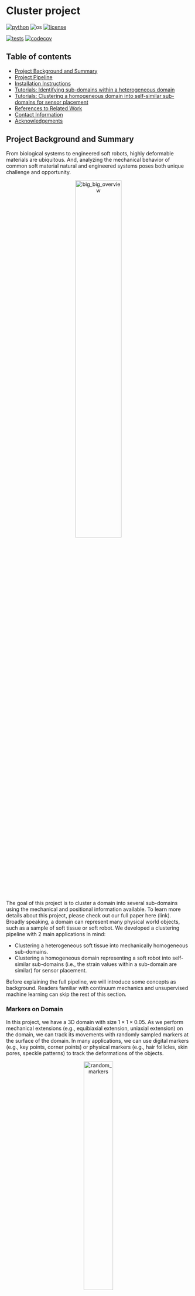 # Cluster project

[![python](https://img.shields.io/badge/python-3.9-blue.svg)](https://www.python.org/)
![os](https://img.shields.io/badge/os-ubuntu%20|%20macos%20|%20windows-blue.svg)
[![license](https://img.shields.io/badge/license-MIT-green.svg)](https://github.com/sandialabs/sibl#license)

[![tests](https://github.com/elejeune11/microbundlecompute-lite/workflows/tests/badge.svg)](https://github.com/quan4444/cluster_project/actions)
[![codecov](https://codecov.io/gh/quan4444/cluster_project/branch/master/graph/badge.svg?token=W3LXJTOCY8)](https://codecov.io/gh/quan4444/cluster_project)


## Table of contents

* [Project Background and Summary](#summary)
* [Project Pipeline](#pipeline)
* [Installation Instructions](#install)
* [Tutorials: Identifying sub-domains within a heterogeneous domain](#tutorial1)
* [Tutorials: Clustering a homogeneous domain into self-similar sub-domains for sensor placement](#tutorial2)
* [References to Related Work](#references)
* [Contact Information](#contact)
* [Acknowledgements](#acknowledge)

## Project Background and Summary <a name="summary"></a>

From biological systems to engineered soft robots, highly deformable materials are ubiquitous. And, analyzing the mechanical behavior of common soft material natural and engineered systems poses both unique challenge and opportunity. 

<p align = "center">
<img alt="big_big_overview" src="tutorials/figs_for_github/big_big_overview.png" width="50%" />

The goal of this project is to cluster a domain into several sub-domains using the mechanical and positional information available. To learn more details about this project, please check out our full paper here (link). Broadly speaking, a domain can represent many physical world objects, such as a sample of soft tissue or soft robot. We developed a clustering pipeline with 2 main applications in mind:
- Clustering a heterogeneous soft tissue into mechanically homogeneous sub-domains.
- Clustering a homogeneous domain representing a soft robot into self-similar sub-domains (i.e., the strain values within a sub-domain are similar) for sensor placement.

Before explaining the full pipeline, we will introduce some concepts as background. Readers familiar with continuum mechanics and unsupervised machine learning can skip the rest of this section.

### Markers on Domain

In this project, we have a 3D domain with size $1\times1\times0.05$. As we perform mechanical extensions (e.g., equibiaxial extension, uniaxial extension) on the domain, we can track its movements with randomly sampled markers at the surface of the domain. In many applications, we can use digital markers (e.g., key points, corner points) or physical markers (e.g., hair follicles, skin pores, speckle patterns) to track the deformations of the objects.

<p align = "center">
<img alt="random_markers" src="tutorials/figs_for_github/random_markers.png" width="40%" />

### Kinematics

Briefly, [Kinematics](https://en.wikipedia.org/wiki/Kinematics) is a field of study describing the motion of objects. In this project, we will use the following kinematics (from [continuum mechanics](http://www.continuummechanics.org/)): displacement $u$, displacement gradient $\nabla u$, deformation gradient $F$, right Cauchy-Green strain tensor $C$, left Cauchy-Green strain tensor $b$, Green-Lagrange strain tensor $E$, and invariants $I$. 

Here, we will explain the definitions and provide some intuition for the kinematics. [Displacement](https://docs.google.com/document/d/10wbmaAmNHrgy0o94kQ6T_tqtWfaZ9LxQLCmytoHcUHo/edit) is a vector whose length is the shortest distance between the initial and final position of an object. Given the displacement and location of an object, we can derive the [material displacement gradient](https://en.wikipedia.org/wiki/Deformation_(physics)#Displacement_gradient_tensor) as the partial differentiation of the displacement vector with respect to the material coordinates. Next, we can use the displacement gradient to study deformation, which represents the change in size and shape of a continuum body. The [deformation gradient](https://en.wikipedia.org/wiki/Deformation_(physics)) is the fundamental kinematic for deformation, and it characterizes the changes of material elements during motion. Other important kinematics are strain tensors. Unlike displacement, which is a directly measurable quantity, strain tensors are concepts created for the purpose of analysis. Hence, there are many different [strain tensors](https://en.wikipedia.org/wiki/Finite_strain_theory#Deformation_tensors) found in the literature. Given the deformation gradient $F$, we can compute the the right Cauchy-Green strain tensor as $C=F^TF$, the left Cauchy-Green strain tensor as $b=FF^T$, and the Green-Lagrange strain tensor as $E=\frac{1}{2}(F^TF-I)$, where $I$ is the identity matrix. Finally, for any tensors, we can compute the [invariants](https://en.wikipedia.org/wiki/Invariants_of_tensors). Intuitively, invariants of a tensor are frame-indifference quantities, which means the quantities do not depend on the change of observer. Since the material behaviors of a continuum body should remain independent of observers, invariants are crucial for capturing these material behaviors. For an in-depth explaination of kinematics and continuum mechanics, please check out the [Nonlinear Solid Mechanics textbook](https://www.wiley.com/en-us/Nonlinear+Solid+Mechanics:+A+Continuum+Approach+for+Engineering-p-9780471823193).

### Unsupervised Learning/Clustering

In machine learning, [unsupervised learning](https://en.wikipedia.org/wiki/Unsupervised_learning) methods try to identify patterns within the data given no labels. Here, we use 2 common methods: [K-means Clustering](https://en.wikipedia.org/wiki/K-means_clustering), and [Spectral Clustering](https://en.wikipedia.org/wiki/Spectral_clustering). Both methods split a set of data points into clusters with similar behaviors. A more detailed explaination is provided below. Since unsupervised learning methods outputs a set of labels, we cannot use more accepted error metrics (e.g., mean squared error) to assess the performance of our methods. This has led to the development of [clustering performance evaluation metrics](https://scikit-learn.org/stable/modules/clustering.html#clustering-performance-evaluation). For our project, we select the [Adjusted Rand Index (ARI)](https://en.wikipedia.org/wiki/Rand_index#Adjusted_Rand_index) as our performance evaluation method.

#### K-Means Clustering
[K-means clustering](https://en.wikipedia.org/wiki/K-means_clustering) aims to minimized the within-cluster sum-of-squares criterion:

<p align="center">
$\Sigma^n_{i=0}\min_{\mu_j\in C}(\| x_i-\mu_j\|^2),$

where $n$ is the number of objects, $C$ the clusters, $j$ the cluster index, $\mu_j$ the mean of cluster $j$, and $x_i$ the $i^{th}$ object.

#### Spectral Clustering
[Spectral clustering](https://en.wikipedia.org/wiki/Spectral_clustering) is an unsupervised learning method based on calculating the normalized Laplacian of the objects, and clustering the largest eigenvectors to obtain the labels. Alternatively, we can pre-compute an affinity matrix and use Spectral clustering along with K-means++ as a graph-partitioning method.

#### Adjusted Rand Index (ARI)
Given a ground truth label, we are able to assess the performance of unsupervised learning methods via the [Adjusted Rand index (ARI)](https://en.wikipedia.org/wiki/Rand_index#Adjusted_Rand_index). Specifically, we use the ARI to compare the set of known ground truth clusters $X$ to the set of clustering results $Y$ on $n$ markers. We calculate ARI as:

<p align="center">
$\mathrm{RI}=\frac{a+b}{C_2^{n}} \qquad \qquad \qquad \mathrm{ARI}=\frac{\mathrm{RI}-E[\mathrm{RI}]}{max(\mathrm{RI})-E[\mathrm{RI}]}$

where $a$ is the number of pairs of markers in the same set for both $X$ and $Y$, $b$ is the number of pairs of markers that are in different sets in $X$ and $Y$, and $C_2^{n}=n(n-1)/2$ is the total number of marker pairs. With a scoring ranging $[-0.5,1]$, ARI assigns a score of $0.0$ for random labeling, a score of $1.0$ when the clustering result is identical to the known ground truth, and a score of $-0.5$ when the clustering result is worse than that of random clustering. The figure below provides an intuitive understanding of the ARI score.

<p align = "center">
<img alt="ARI" src="tutorials/figs_for_github/ARI.png" width="75%" />

### Ensemble Clustering

In many applications, we cannot determine the correctness of our unsupervised learning methods. However, we might be able to obtain different clustering results via different methods or via different scenarios, then we aggregate the different clustering results to retrieve the final consensus clustering result using [Ensemble Clustering](https://en.wikipedia.org/wiki/Consensus_clustering). Here, we select the ensemble clustering method called [Cluster-based Similarity Partitioning Algorithm (CSPA)](http://strehl.com/diss/node80.html). Briefly, the method works by aggregating multiple sets of clustering result into a [hypergraph](http://strehl.com/diss/node79.html), then we can obtain the final clustering result by partitioning the hypergraph using any reasonable similariy based clustering algorithm, such as Spectral Clustering.

### Reconstructed Strain Field

Given a strain field, we cluster the domain into multiple sub-domains, and consider a sensor placed at the medoid of each sub-domain. Then, we define the reconstructed strain field as follow: for each cluster inside the domain, we replace the strain values of the markers in the cluster with the strain values at the position of the sensor (i.e., the positional medoid).

## Project Pipeline <a name="pipeline"></a>

The general pipeline is as follow:

`Select a domain with a corresponding heterogeneous pattern` $\mapsto$ `Select constitutive model(s)` $\mapsto$ `Select boundary condition(s)` $\mapsto\$ `Generate 1 set of displacement markers per boundary condition` $\mapsto$ `Calculate kinematics features for each set of markers` $\mapsto$ `Clustering pipeline`

The following section will describe the details for our clustering pipeline

#### Clustering pipeline

From `Calculate kinematics features for each set of markers`, we will obtain the sets of kinematics for different boundary conditions. Then, we can follow our clustering pipeline to identify the sub-domains:

<p align = "center">
<img alt="clustering_pipeline" src="tutorials/figs_for_github/minimalist_pipeline.png" width="85%" />


## Installation Instructions <a name="install"></a>

**UNDER CONSTRUCTION - NEED TO MAKE SURE INSTALLATION WORKS ON LOCAL PC**

### Get a copy of the cluster project repository on your local machine

The best way to do this is to create a GitHub account and ``clone`` the repository. However, you can also download the repository by clicking the green ``Code`` button and selecting ``Download ZIP``. Download and unzip the ``cluster_project`` folder and place it in a convenient location on your computer.

### Create and activate a conda virtual environment

1. Install [Anaconda](https://docs.anaconda.com/anaconda/install/) on your local machine.
2. Open a ``Terminal`` session (or equivalent) -- note that Mac computers come with ``Terminal`` pre-installed (type ``⌘-space`` and then search for ``Terminal``).
3. Type in the terminal to create a virtual environment with conda:
```bash
conda create --name cluster_project python=3.9.5
```
4. Type in the terminal to activate your virtual environment:
```bash
conda activate cluster_project
```
5. Check to make sure that the correct version of python is running (should be ``3.9.5``)
```bash
python --version
```
6. Update some base modules (just in case)
```bash
pip install --upgrade pip setuptools wheel
```

Note that once you have created this virtual environment you can ``activate`` and ``deactivate`` it in the future -- it is not necessary to create a new virtual environment each time you want to run this code, you can simply type ``conda activate cluster_project`` and then pick up where you left off (see also: [conda cheat sheet](https://docs.conda.io/projects/conda/en/4.6.0/_downloads/52a95608c49671267e40c689e0bc00ca/conda-cheatsheet.pdf)).

### Install cluster project

1. Use a ``Terminal`` session to navigate to the ``cluster_project`` folder (i.e., change your working directory). The command ``cd`` will allow you to do this (see: [terminal cheat sheet](https://terminalcheatsheet.com/))
2. Type the command ``ls`` and make sure that the file ``pyproject.toml`` is in the current directory.
3. Now, create an editable install of microbundle compute:
```bash
pip install -e .
```
4. If you would like to see what packages this has installed, you can type ``pip list``
5. You can test that the code is working with pytest (all tests should pass):
```bash
pytest -v --cov=cluster_project  --cov-report term-missing
```
6. To run the code from the terminal, simply start python (type ``python``) and then type ``from cluster_project import kinematics as kn``.

## Tutorials: Identifying sub-domains within a heterogeneous domain <a name="tutorial1"></a>

This GitHub repository contains a folder called ``tutorials`` that contains two examples: (1) for running the clustering pipeline on the heterogeneous samples to identify the different material sub-domains, and (2) for running the clustering pipeline on the homogeneous sample for sensor placement. For starter, we will *identify the sub-domains for a heterogeneous domain*. To run the tutorials, change your current working directory to the ``tutorials`` folder. The outputs of the tutorials are stored inside the folders in ``tutorials/files/example_data/`` with names ending in ``'_results'``. The details of the outputs are discussed below.

### Preparing data for analysis

The data will be contained in the ``tutorials/files/example_data/`` folder. Critically:
1. The files must have a ``'.npy'`` extension.
2. The files with name starting with ``'pt_'`` must contain the 2D or 3D locations of the markers.
3. The files with the name starting with ``'disp_'`` must contain the 2D or 3D displacements of the markers, corresponding to the ``'pt_'`` files.

Here is how the folders will be structured:
```bash
|___ tutorials
|	___ files
|		|___ example_data
|			|___ circle_inclusion_NH
|				|___ 'pt_example1.npy'
|				|___ 'disp_example1.npy'
```

Here, we will import the necessary packages. We will select the files for random markers locations as ``pt_loc_files``, and the files for the corresponding displacements as ``u_mat_files``. Each pair of ``pt_loc_files`` and ``u_mat_files`` contains the information for a set of boundary condition constraints. After selecting the files, we will use the function ``load_multiple`` to load all random markers locations into ``pt_loc_all`` and all displacements into ``u_mat_all``. ``pt_loc_all`` and ``u_mat_all`` are m by n by dim arrays, where m is the number of boundary conditions, n the number of random markers, and dim the dimension of the data. The imported files below contains the information for a heterogeneous sample depicting a circular inclusion with a neo-Hookean constitutive model.

```python3
import numpy as np
from cluster_project import kinematics as kn
from cluster_project import cluster, plotting

# user inputs for size of sample
length_samp = 1

# load markers positions and displacements
disp_path = 'files/example_data/circle_inclusion_NH'
pt_loc_files = np.array(['pt_sssc_equi_disp0.4.npy','pt_sssc_uni_y_disp0.4.npy',\
                        'pt_sssc_uni_x_disp0.4.npy','pt_sssc_shear_0.4.npy',\
                        'pt_sssc_comp_0.2.npy'])
u_mat_files = np.array(['disp_sssc_equi_disp0.4.npy','disp_sssc_uni_y_disp0.4.npy',\
						'disp_sssc_uni_x_disp0.4.npy','disp_sssc_shear_0.4.npy',\
						'disp_sssc_comp_0.2.npy'])
pt_loc_all,u_mat_all = kn.load_multiple(disp_path,pt_loc_files,u_mat_files)
disp_type = np.array(['equibiaxial','uniaxial y','uniaxial x','shear','confined compression'])
domain_type = 'circle_inclusion' # necessary for obtaining ground truth / ARI
```

Finally, we can determine the number of markers in ``pt_len`` and sample grid markers with the function ``sample_points``. The function will automatically round ``pt_len`` down to the nearest perfect square, providing us a squared grid markers (e.g., 8000 markers will be rounded down to 7921 markers).

```python3
# generate grid markers
pt_len = 8000
points_sel = kn.sample_points(pt_len,L=length_samp)
```

### Current core functionality

In this tutorial, there are 2 core functionalities available.

#### Kinematics calculations

The function ``get_kinematics_with_nn`` will take in the sets of random markers ``pt_loc_all``, the corresponding displacements ``u_mat_all``, the grid markers ``points_sel``, and the number of neighbors ``num_neigh``, and *generate multiple sets of kinematics* (e.g., strain $E$ as ``strain_list``, deformation gradient $F$ as ``F_list``) for the corresponding grid markers ``points_sel``. Here, ``num_neigh`` is the number of nearest neighbor used to interpolate the displacement gradients for the grid markers. The output of the code contains multiple arrays of kinematics, each with shape of m by n by dim, where m is the number of boundary conditions, n the number of markers, and dim the dimensions of the kinematics. The detail of the kinematics is as follow:
- ``u_mat_list``: the displacements $u$ of the grid markers with shape of m by n by dim, where ``dim=2`` and ``u_mat_list[:,:,0]`` is the displacements in x, and ``u_mat_list[:,:,1]`` the displacements in y.
- ``grad_u_list``: the gradient of the displacements $\nabla u$ of the grid markers with shape of m by n by dim, where ``dim=4``. $\nabla u_{11}$, $\nabla u_{22}$, $\nabla u_{12}$, and $\nabla u_{21}$ correspond to ``grad_u_list[:,:,0]``,``grad_u_list[:,:,1]``, ``grad_u_list[:,:,2]``, and ``grad_u_list[:,:,3]``, respectively.
- ``strain_list``: the strain $E$ of the grid markers with shape of m by n by dim, where ``dim=4``. $E_{11}$, $E_{22}$, $E_{12}$, and $E_{21}$ correspond to ``strain_list[:,:,0]``,``strain_list[:,:,1]``, ``strain_list[:,:,2]``, and ``strain_list[:,:,3]``, respectively.
- ``I_strain_list``: the invariants of strain of the grid markers with shape of m by n by dim, where ``dim=2``. The first invariant $I_{1}$ and second invariant $I_{2}$ of strain correspond to ``I_strain_list[:,:,0]``, and ``I_strain_list[:,:,2]``, respectively.
- ``F_list``: the deformation gradient $F$ of the grid markers with shape of m by n by dim, where ``dim=4``. $F_{11}$, $F_{22}$, $F_{12}$, and $F_{21}$ correspond to ``F_list[:,:,0]``,``F_list[:,:,1]``, ``F_list[:,:,2]``, and ``F_list[:,:,3]``, respectively.
- ``I_F_list``: the invariants of the deformation gradient of the grid markers with shape of m by n by dim, where ``dim=2``. The first invariant and second invariant of the deformation gradient correspond to ``I_F_list[:,:,0]``, and ``I_F_list[:,:,2]``, respectively.
- ``C_list``: the right Cauchy-Green $C$ of the grid markers with shape of m by n by dim, where ``dim=4``. $C_{11}$, $C_{22}$, $C_{12}$, and $C_{21}$ correspond to ``C_list[:,:,0]``,``C_list[:,:,1]``, ``C_list[:,:,2]``, and ``C_list[:,:,3]``, respectively.
- ``I_C_list``: the invariants of the right Cauchy-Green of the grid markers with shape of m by n by dim, where ``dim=2``. The first invariant and second invariant of the right Cauchy-Green correspond to ``I_C_list[:,:,0]``, and ``I_C_list[:,:,2]``, respectively.
- ``b_list``: the left Cauchy-Green $b$ of the grid markers with shape of m by n by dim, where ``dim=4``. $b_{11}$, $b_{22}$, $b_{12}$, and $b_{21}$ correspond to ``b_list[:,:,0]``,``b_list[:,:,1]``, ``b_list[:,:,2]``, and ``b_list[:,:,3]``, respectively.
- ``I_b_list``: the invariants of the left Cauchy-Green of the grid markers with shape of m by n by dim, where ``dim=2``. The first invariant and second invariant of the left Cauchy-Green correspond to ``I_b_list[:,:,0]``, and ``I_b_list[:,:,2]``, respectively.

```python3
# obtain kinematics at grid markers for each file
num_neigh=40

u_mat_list,grad_u_list,strain_list,I_strain_list,F_list,I_F_list,C_list,I_C_list,b_list,I_b_list = kn.get_kinematics_multiple(pt_loc_all,u_mat_all,points_sel,num_neigh)
```

#### Clustering the domain / Clustering outputs

First, we select the feature we want to use for clustering (e.g., ``features_all = I_C_list``). The function ``cluster_full_pipelines`` will take in ``features_all``, the number of clusters ``k``, and the grid markers ``points_sel``, and will output the clustering results and other variables useful for analysis, which will be discussed below. The outputs for this tutorial are stored in ``tutorials/files/example_data/circle_inclusion_NH_results``.
- ``cluster_results``: the clustering results for the individual boundary conditions, with shape of m by n, where m is the number of boundary conditions, and n the number of grid markers. The values of the array correspond to the label of the markers. This array is stored as ``individual_bcs_cluser_results.npy``.
- ``naive_ensemble_label``: the clustering result for the ensemble, obtained AFTER clustering the affinity matrix with Spectral clustering, but BEFORE the segmentation by position step. The array has the shape n by 1. This array does not represent any final results.
- ``ensemble_label``: the clustering result for the ensemble, obtain after the segmentation by position step. The array has the shape n by 1. This array is stored as ``ensemble_cluster_result.npy``.
- ``cluster_results_ARI``: the ARI score of the clustering results for the individual boundary conditions, with a shape of m by 1, where m is the number of boundary conditions. This array is stored as ``individual_bcs_ARI.npy``.
- ``ensemble_ARI``: the ARI score for the ensemble clustering result. This float number is stored as ``ensemle_ARI.npy``.

The full script can be found in ``tutorials/ensemble_clustering_heterogeneous_domains.py``.

```python3
# cluster sets
features_all = I_C_list
highest_k = 2
min_clus_size = 5
max_clus_size = pt_len
filter_size = (5,5)
segment = True
positional_medoid = False

# obtain ground truth
if domain_type == 'cahn_hilliard_image12':
	domain_path = 'files/example_data/Cahn_Hilliard_Image12_NH/'
else:
	domain_path = None
truth = cluster.get_ground_truth(points_sel,length=length_samp,\
				 width=length_samp,het_domain=domain_type,path=domain_path)

k_list = np.linspace(2,highest_k,highest_k-1,dtype=int)
for i in range(len(k_list)):

	k_ = k_list[i]
	print(f'i={i} k={k_}')

	cluster_results,naive_ensemble_label,ensemble_label = \
		cluster.cluster_full_pipeline(features_all,k_,points_sel,min_clus_size=min_clus_size,\
				max_clus_size=max_clus_size,filter_size=filter_size,segment=segment,\
				positional_medoid=positional_medoid,only_label=True)

	cluster_results_ARI = cluster.get_ARI_multiple(truth,cluster_results)
	ensemble_ARI = cluster.get_ARI_multiple(truth,ensemble_label)
```

### Results

In the example above, we ran a code to cluster a heterogeneous sample depicting a circular inclusion with a neo-Hookean constitutive model. The 5 different sets of kinematics features are generated from 5 boundary conditions: equibiaxial extension, uniaxial extension in the x-direction, uniaxial extension in the y-direction, shear, and confined compression. Here, we take a look at the results of our clustering pipeline. The clustering results for each boundary condition are plotted using the array ``cluster_results``. The ensemble result is plotted using ``ensemble_label``.

<p align = "center">
<img alt="cir_inclusion_results" src="tutorials/figs_for_github/circle_inclusion_results.png" width="85%" />

First, the ground truth provides a baseline for us to compare our subsequent clustering results. Note that each color represents a different cluster for the associated markers (e.g., the markers in the black sub-domain belongs to a different cluster than the markers in the gray sub-domain). Then, since we generated a set of kinematics features for each boundary condition, we can cluster each set of kinematics features individually and obtain the clustering result. We observe that the equibiaxial extension and the confined compression cases were able to recover the circle inclusion, while the rest failed to do so. Finally, we perform ensemble clustering with all 5 results to obtain the ensemble result, which provides a slightly better result than the individual clusters.

## Tutorials: Clustering a homogeneous domain into self-similar sub-domains for sensor placement <a name="tutorial2"></a>

For this tutorials, we will cluster a homogeneous domain undergoing different boundary conditions into self-similar sub-domains for sensor placement suggestions. Here, self-similar sub-domains are sub-domains that contain markers with similar strain value. The process for obtaining the final clustering result is similar to the previous tutorials, with three main distinctions: (1) since k-means requires a guess of how many clusters ($k$) to form, we obtain the clustering results from $k=2$ to $k=30$; (2) after clustering the domain into multiple sub-domains, we consider a sensor placed at the medoid of each sub-domain; (3) we compare the reconstructed strain field to the original strain field using mean squared error (MSE). We will first present the code for the tutorial, then we will discuss the outputs and results. The full code is found in ``tutorials/ensemble_clustering_sensors_placement.py``, and the results are in ``tutorials/files/example_data/homogeneous_NH_results``.

```python3
import numpy as np
from cluster_project import kinematics as kn
from cluster_project import cluster, plotting

# user inputs for size of sample
length_samp = 1

# load markers positions and displacements
disp_path = 'files/example_data/homogeneous/'
pt_loc_files = np.array(['pt_homog_equi_disp0.4.npy','pt_homog_uni_y_disp0.4.npy',\
                        'pt_homog_uni_x_disp0.4.npy','pt_homog_shear_yf0.1.npy'])
u_mat_files = np.array(['disp_homog_equi_disp0.4.npy','disp_homog_uni_y_disp0.4.npy',\
                       'disp_homog_uni_x_disp0.4.npy','disp_homog_shear_yf0.1.npy'])
pt_loc_all,u_mat_all = kn.load_multiple(disp_path,pt_loc_files,u_mat_files)
disp_type = np.array(['equibiaxial','uniaxial y','uniaxial x','shear'])

# generate grid markers
pt_len = 8000
points_sel = kn.sample_points(pt_len,L=length_samp)

# obtain kinematics at grid markers for each file
num_neigh=40

_,_,strain_list,I_strain_list,_,_,_,I_C_list,_,_ = kn.get_kinematics_multiple(pt_loc_all,u_mat_all,points_sel,num_neigh)

# cluster sets
features_all = strain_list
highest_k = 30
min_clus_size = 5
max_clus_size = 800
filter_size = (5,5)
segment = True
positional_medoid = True

k_list = np.linspace(2,highest_k,highest_k-1,dtype=int)
medoids_ind_list = []
feature_compressed_list=()
MSE_vs_k_features=[]
ensemble_label_list = []
cluster_results_list = ()
for i in range(len(k_list)):

	k_ = k_list[i]
	print(f'i={i} k={k_}')

	cluster_results,naive_ensemble_label,ensemble_label,medoids_ind,features_compressed_all,MSE_all = \
		cluster.cluster_full_pipeline(features_all,k_,points_sel,\
				min_clus_size=min_clus_size,max_clus_size=max_clus_size,filter_size=filter_size,\
				segment=segment,positional_medoid=positional_medoid)

	medoids_ind_list.append(medoids_ind)
	feature_compressed_list = feature_compressed_list + (features_compressed_all,)
	MSE_vs_k_features.append(MSE_all)
	ensemble_label_list.append(ensemble_label)
	cluster_results_list = cluster_results_list +(cluster_results,)

	if k_list[i] == 2 or k_list[i] % 10 == 0:
		plotting.plot_cluster_by_bcs(disp_type,cluster_results,points_sel,big_title='boundary conditions')
		plotting.plot_cluster(naive_ensemble_label,points_sel,title_extra=' (naive)')
		plotting.plot_cluster(ensemble_label,points_sel,title_extra=' (segmented)')
		plotting.plot_centroids_on_clusters(medoids_ind,points_sel,ensemble_label)
medoids_ind_list = np.array(medoids_ind_list,dtype=object)
MSE_vs_k_features = np.array(MSE_vs_k_features)
ensemble_label_list = np.array(ensemble_label_list)

plotting.plot_MSE_multiple(k_list,MSE_vs_k_features,disp_type,big_title='MSE vs. k',x_axis_label='k')
num_sensors = [len(array) for array in medoids_ind_list]
plotting.plot_MSE_multiple(num_sensors,MSE_vs_k_features,disp_type,big_title='MSE vs. num sensors',x_axis_label='num sensors',scatter_plot=True)

# save everything for making figures
np.save('files/example_data/ensemble_label_list.npy',ensemble_label_list)
np.save('files/example_data/cluster_results_list.npy',cluster_results_list)
np.save('files/example_data/features_all.npy',features_all)
np.save('files/example_data/feature_compressed_list.npy',feature_compressed_list)
```

In this, we run multiple loops of our clustering pipeline, increasing the number of clusters $k$ between loop. The for loop will run from ``k=2`` to ``k=highest_k``, where ``highest_k`` is the highest value of k predetermined by the user. The goal is to observe the similarity between the reconstructed strain field and the original strain field as $k$ increases.

### Clustering outputs

For the problem of identifying self-similar sub-domains, we have the following outputs:
- To understand the shapes of the arrays in the remainder of this section, note that: q is the number of pre-assigned k clusters; m is the number of boundary conditions; n is the number of grid markers; p is the number of final clusters; and dim is the dimensions of the features in use (e.g., strain has 4 components so dim=4).
- ``cluster_results``: the clustering results for the individual boundary conditions, with shape of q by m by n. The values of the array correspond to the label of the markers. This array is stored as ``cluster_results_list.npy``.
- ``ensemble_label``: the clustering result for the ensemble, obtain after the segmentation by position step. The array has the shape q by n. This array is stored as ``ensemble_label_list.npy``.
- ``medoids_ind_list``: the indices (correspond to the array ``points_sel``) of the medoids for the clusters in ``ensemble_label``. Each cluster has 1 medoid. The array has the shape q by p. The list of medoids is stored as ``medoids_ind_list.npy``.
- ``features_compressed_list``: The compressed features for all the boundary conditions. For each cluster, the compressed features are obtained by replacing the features of the medoid with all the markers in the cluster. The array has a shape q by m by n by dim. This array is stored as ``feature_compressed_list.npy``.
- ``MSE_vs_k_features``: the mean squared value between the ``features_compressed_all`` and the ``features_all`` for each pre-assigned k clusters. The array has a shape q by m. The MSE value compares the reconstructed strain field to the original strain field. This array is stored as ``MSE_vs_k_features.npy``.
- ``num_sensors``: While we provide an initial guess of the number of clusters ($k$), the final clustering results tend to have more clusters due to segmentation. Here, we provide the number of sensors for $k=30$ for each boundary condition. With this information, we can plot MSE (from ``MSE_vs_k_features``) vs. number of sensors and observe the convergence.

### Results

In the figure below, we obtain (a) by plotting ``num_sensors`` on the x-axis, and ``MSE_vs_k_features[:,1]`` (MSE values as $k$ increases for the uniaxial extension in the y-direction case) on the y-axis. Then, we show the Finite Element simulation result in (b-ii), the k-means clustering results for the corresponding boundary condition in (b-ii), and the reconstructed strain field in (b-iii). Similarly, we show the results for the ensemble clustering case with 4 boundary conditions in (c).

<p align = "center">
<img alt="MSEvnumsensors" src="tutorials/figs_for_github/MSEvnumsensors.png" width="65%" />

In (a), we compare the reconstructed strain field to the original strain field using mean squared error (MSE), where we take the average squared difference between the reconstructed strain and the original strain for all markers. We anticipate that as the number of sensors increases, the resulting MSE will decrease. Intuitively, this is because as the number of clusters increases, the clusters will become smaller, and the medoid of each cluster will have a closer strain value to all other markers in the cluster, and the reconstructed strain field will become more similar to the original strain field. The MSE for the single loading case shows a clearly decreasing trend as we expected. For the ensemble reconstructed strain, we observe a similar relationship between the number of sensors and the MSE. However, the single loading case converged at a lower MSE compared to the ensemble. Since the error is only evaluated on one load case (i.e., uniaxial extension in the y-direction), the result favors the single load case example. Despite the higher MSE for the ensemble, we believe that the ensemble clustering pipeline will provide more generalizable sensors placements suggestion. 

## References to Related Work <a name="references"></a>

Related work can be found here:
* TBD

## Contact Information <a name="contact"></a>

For additional information, please contact Emma Lejeune ``elejeune@bu.edu`` or Quan Nguyen ``quan@bu.edu``.

## Acknowledgements <a name="acknowledge"></a>

Thank you ... **Under Construction**
